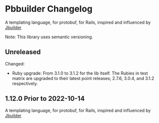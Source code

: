 # Pbbuilder Changelog

A templating language, for protobuf, for Rails, inspired and influenced by [Jbuilder](https://github.com/rails/jbuilder)

Note: This library uses semantic versioning.

## Unreleased

Changed:

- Ruby upgrade: From 3.1.0 to 3.1.2 for the lib itself. The Rubies in test matrix are upgraded to their latest point
  releases; 2.7.6, 3.0.4, and 3.1.2 respectively.

## 1.12.0 Prior to 2022-10-14

A templating language, for protobuf, for Rails, inspired and influenced by [Jbuilder](https://github.com/rails/jbuilder)
